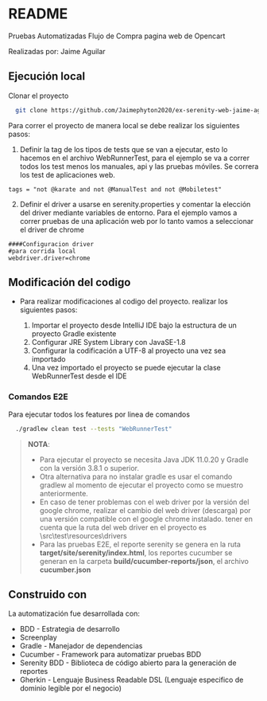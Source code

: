# README

Pruebas Automatizadas Flujo de Compra pagina web de Opencart

Realizadas por: Jaime Aguilar

## Ejecución local

Clonar el proyecto

```bash
  git clone https://github.com/Jaimephyton2020/ex-serenity-web-jaime-aguilar.git
```


Para correr el proyecto de manera local se debe realizar los siguientes pasos:
1. Definir la tag de los tipos de tests que se van a ejecutar, esto lo hacemos en el archivo WebRunnerTest, para el ejemplo se va a correr todos los test menos los manuales, api y las pruebas móviles. Se correra los test de aplicaciones web.
```
tags = "not @karate and not @ManualTest and not @Mobiletest"
```

2. Definir el driver a usarse en serenity.properties y comentar la elección del driver mediante variables de entorno. Para el ejemplo vamos a correr pruebas de una aplicación web por lo tanto vamos a seleccionar el driver de chrome
```
####Configuracion driver
#para corrida local
webdriver.driver=chrome
```


## Modificación del codigo

- Para realizar modificaciones al codigo del proyecto. realizar los siguientes pasos: 

     
	 1. Importar el proyecto desde IntelliJ IDE bajo la estructura de un proyecto Gradle existente
	 2. Configurar JRE System Library con JavaSE-1.8
	 3. Configurar la codificación a UTF-8 al proyecto una vez sea importado
     4. Una vez importado el proyecto se puede ejecutar la clase WebRunnerTest desde el IDE

### Comandos E2E

Para ejecutar todos los features por linea de comandos
```bash
  ./gradlew clean test --tests "WebRunnerTest"
```

> **NOTA**:
> * Para ejecutar el proyecto se necesita Java JDK 11.0.20 y Gradle con la versión 3.8.1 o superior.
> * Otra alternativa para no instalar gradle es usar el comando gradlew al momento de ejecutar el proyecto como se muestro anteriormente.
> * En caso de tener problemas con el web driver por la versión del google chrome, realizar el cambio del web driver (descarga) por una versión compatible con el google chrome instalado. tener en cuenta que la  ruta del web driver en el proyecto es \src\test\resources\drivers
> * Para las pruebas E2E, el reporte serenity se genera en la ruta **target/site/serenity/index.html**, los reportes cucumber se generan en la carpeta **build/cucumber-reports/json**, el archivo **cucumber.json**


## Construido con

La automatización fue desarrollada con:

* BDD - Estrategia de desarrollo
* Screenplay 
* Gradle - Manejador de dependencias
* Cucumber - Framework para automatizar pruebas BDD
* Serenity BDD - Biblioteca de código abierto para la generación de reportes
* Gherkin - Lenguaje Business Readable DSL (Lenguaje especifico de dominio legible por el negocio)




